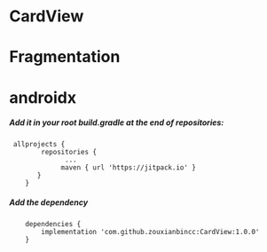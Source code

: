 # CardView
# Fragmentation
# androidx
##### Add it in your root build.gradle at the end of repositories:
     allprojects {
		    repositories {
			      ...
			     maven { url 'https://jitpack.io' }
		   }
	    }
##### Add the dependency
        dependencies {
	        implementation 'com.github.zouxianbincc:CardView:1.0.0'
       	}
